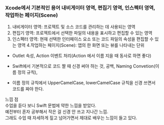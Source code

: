 ### Xcode에서 기본적인 용어 내비게이터 영역, 편집기 영역, 인스펙터 영역, 작업하는 페이지(Scene)

1. 내비게이터 영역:  프로젝트 및 소스 코드를 관리하는 데 사용되는 영역
2. 편집기 영역: 프로젝트에서 선택한 파일의 내용을 표시하고 편집할 수 있는 영역
3. 인스펙터 영역: 현재 선택한 인터페이스 요소 또는 코드 파일의 속성을 편집할 수 있는 영역
4.작업하는 페이지(Scene): 앱의 한 화면 또는 뷰를 나타내는 단위

- Outlet 속성, Action 이벤트 처리(Action 에서 이름 지을 때 동사로 하면 좋다)

- Swift에서 기본적으로 코드 짤 때 신경 써야 하는 것, 공백, Naming Convetion(이름 정의 규칙), 
- 이름 정의 규칙에서 UpperCamelCase, lowerCamelCase 규칙을 신경 쓰면서 코드를 짜야 한다.

느낌 점<br>
수업을 듣다 보니 Swift 문법에 약한 느낌을 받았다.<br> 
예전부터 혼자 공부해서 작은 걸 신경 안 쓰고 지나간 느낌.<br> 
그래도 수업 때 자세하게 짚고 넘어가면서 제대로 배우는 느낌이 들고 있다.

